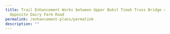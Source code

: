 ```yaml
---
title: Trail Enhancement Works between Upper Bukit Timah Truss Bridge and
  Opposite Dairy Farm Road
permalink: /enhancement-plans/permalink
description: ""
---
```

